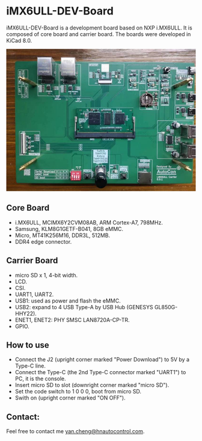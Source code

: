 # iMX6ULL-DEV-Board

iMX6ULL-DEV-Board is a development board based on NXP i.MX6ULL. It is composed of core board and carrier board. The boards were developed in KiCad 8.0.

![DEV Board](Images/boards.jpg)

## Core Board
* i.MX6ULL, MCIMX6Y2CVM08AB, ARM Cortex-A7, 798MHz.
* Samsung, KLM8G1GETF-B041, 8GB eMMC.
* Micro, MT41K256M16, DDR3L, 512MB.
* DDR4 edge connector.

## Carrier Board
* micro SD x 1, 4-bit width.
* LCD.
* CSI.
* UART1, UART2.
* USB1: used as power and flash the eMMC.
* USB2: expand to 4 USB Type-A by USB Hub (GENESYS GL850G-HHY22).
* ENET1, ENET2: PHY SMSC LAN8720A-CP-TR.
* GPIO.

## How to use
* Connect the J2 (upright corner marked "Power Download") to 5V by a Type-C line.
* Connect the Type-C (the 2nd Type-C connector marked "UART1") to PC, it is the console.
* Insert micro SD to slot (downright corner marked "micro SD").
* Set the code switch to 1 0 0 0, boot from micro SD.
* Swith on (upright corner marked "ON OFF").

## Contact:
Feel free to contact me yan.cheng@hnautocontrol.com.
